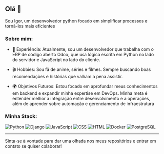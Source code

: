 ## Olá 👋

Sou Igor, um desenvolvedor python focado em simplificar processos e torná-los mais eficientes

### Sobre mim:
- 💼 Experiência: Atualmente, sou um desenvolvedor que trabalha com o ERP de código aberto Odoo, que usa lógica escrita em Python no lado do servidor
e JavaScript no lado do cliente.

- 🎬 Hobbies: Sou fã de anime, séries e filmes. Sempre buscando boas recomendações e histórias que valham a pena assistir.

- 🌍 Objetivos Futuros: Estou focado em aprofundar meus conhecimentos em backend e expandir minha expertise em DevOps.
Minha meta é entender melhor a integração entre desenvolvimento e a operações, além de aprender sobre automação e gerenciamento de infraestrutura

### Minha Stack:
![Python](https://img.shields.io/badge/-Python-3776AB?style=flat-square&logo=python&logoColor=white)
![Django](https://img.shields.io/badge/-Django-092E20?style=flat-square&logo=django&logoColor=white)
![JavaScript](https://img.shields.io/badge/-JavaScript-F7DF1E?style=flat-square&logo=javascript&logoColor=black)
![CSS](https://img.shields.io/badge/-CSS-1572B6?style=flat-square&logo=css3&logoColor=white)
![HTML](https://img.shields.io/badge/-HTML-E34F26?style=flat-square&logo=html5&logoColor=white)
![Docker](https://img.shields.io/badge/-Docker-2496ED?style=flat-square&logo=docker&logoColor=white)
![PostgreSQL](https://img.shields.io/badge/-PostgreSQL-336791?style=flat-square&logo=postgresql&logoColor=white)







---

Sinta-se à vontade para dar uma olhada nos meus repositórios e entrar em contato se quiser colaborar!
